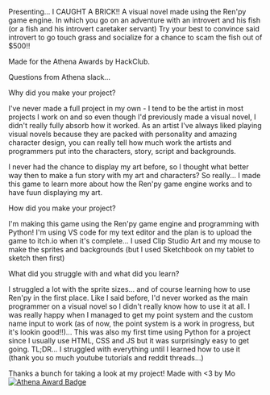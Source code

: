 Presenting... I CAUGHT A BRICK!!
A visual novel made using the Ren'py game engine. 
In which you go on an adventure with an introvert and his fish (or a fish and his introvert caretaker servant)
Try your best to convince said introvert to go touch grass and socialize for a chance to scam the fish out of $500!!


Made for the Athena Awards by HackClub.

Questions from Athena slack...

Why did you make your project?

I've never made a full project in my own - I tend to be the artist in most projects I work on and so even though I'd previously made a visual novel, I didn't really fully absorb how it worked. As an artist I've always liked playing visual novels because they are packed with personality and amazing character design, you can really tell how much work the artists and programmers put into the characters, story, script and backgrounds.

I never had the chance to display my art before, so I thought what better way then to make a fun story with my art and characters? So really... I made this game to learn more about how the Ren'py game engine works and to have fuun displaying my art.

How did you make your project?

I'm making this game using the Ren'py game engine and programming with Python! I'm using VS code for my text editor and the plan is to upload the game to itch.io when it's complete...
I used Clip Studio Art and my mouse to make the sprites and backgrounds (but I used Sketchbook on my tablet to sketch then first)

What did you struggle with and what did you learn?

I struggled a lot with the sprite sizes... and of course learning how to use Ren'py in the first place. Like I said before, I'd never worked as the main programmer on a visual novel so I didn't really know how to use it at all. I was really happy when I managed to get my point system and the custom name input to work (as of now, the point system is a work in progress, but it's lookin good!!)... This was also my first time using Python for a project since I usually use HTML, CSS and JS but it was surprisingly easy to get going.
TL;DR... I struggled with everything until I learned how to use it (thank you so much youtube tutorials and reddit threads...)


Thanks a bunch for taking a look at my project!
Made with <3 by Mo
[![Athena Award Badge](https://img.shields.io/endpoint?url=https%3A%2F%2Faward.athena.hackclub.com%2Fapi%2Fbadge)](https://award.athena.hackclub.com?utm_source=readme)
